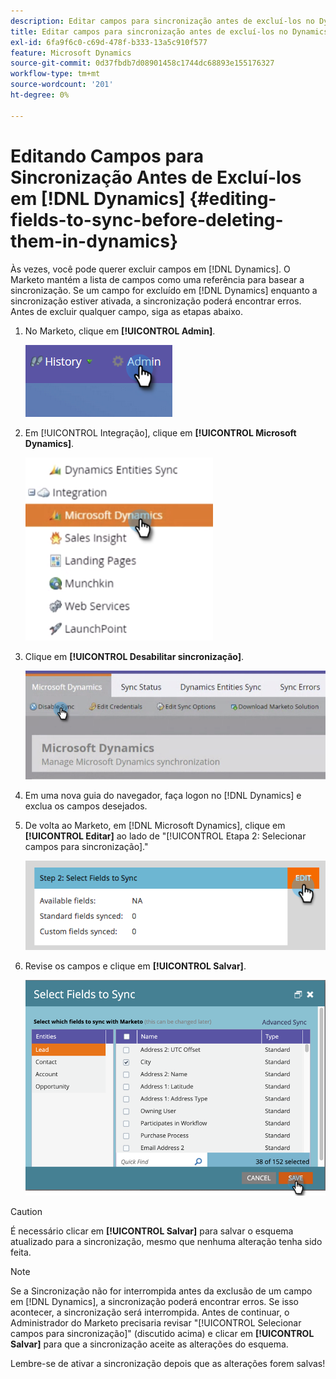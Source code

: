 ```yaml
---
description: Editar campos para sincronização antes de excluí-los no Dynamics - Documentação do Marketo - Documentação do produto
title: Editar campos para sincronização antes de excluí-los no Dynamics
exl-id: 6fa9f6c0-c69d-478f-b333-13a5c910f577
feature: Microsoft Dynamics
source-git-commit: 0d37fbdb7d08901458c1744dc68893e155176327
workflow-type: tm+mt
source-wordcount: '201'
ht-degree: 0%

---
```


# Editando Campos para Sincronização Antes de Excluí-los em [!DNL Dynamics] {#editing-fields-to-sync-before-deleting-them-in-dynamics}

Às vezes, você pode querer excluir campos em [!DNL Dynamics]. O Marketo mantém a lista de campos como uma referência para basear a sincronização. Se um campo for excluído em [!DNL Dynamics] enquanto a sincronização estiver ativada, a sincronização poderá encontrar erros. Antes de excluir qualquer campo, siga as etapas abaixo.

1. No Marketo, clique em **[!UICONTROL Admin]**.

   ![](assets/sync-before-deleting-them-in-dynamics-1.png)

1. Em [!UICONTROL Integração], clique em **[!UICONTROL Microsoft Dynamics]**.

   ![](assets/sync-before-deleting-them-in-dynamics-2.png)

1. Clique em **[!UICONTROL Desabilitar sincronização]**.

   ![](assets/sync-before-deleting-them-in-dynamics-3.png)

1. Em uma nova guia do navegador, faça logon no [!DNL Dynamics] e exclua os campos desejados.

1. De volta ao Marketo, em [!DNL Microsoft Dynamics], clique em **[!UICONTROL Editar]** ao lado de &quot;[!UICONTROL Etapa 2: Selecionar campos para sincronização].&quot;

   ![](assets/sync-before-deleting-them-in-dynamics-4.png)

1. Revise os campos e clique em **[!UICONTROL Salvar]**.

   ![](assets/sync-before-deleting-them-in-dynamics-5.png)

>[!CAUTION]
>
>É necessário clicar em **[!UICONTROL Salvar]** para salvar o esquema atualizado para a sincronização, mesmo que nenhuma alteração tenha sido feita.

>[!NOTE]
>
>Se a Sincronização não for interrompida antes da exclusão de um campo em [!DNL Dynamics], a sincronização poderá encontrar erros. Se isso acontecer, a sincronização será interrompida. Antes de continuar, o Administrador do Marketo precisaria revisar &quot;[!UICONTROL Selecionar campos para sincronização]&quot; (discutido acima) e clicar em **[!UICONTROL Salvar]** para que a sincronização aceite as alterações do esquema.

Lembre-se de ativar a sincronização depois que as alterações forem salvas!
